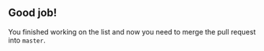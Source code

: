 ## Good job!

You finished working on the list and now you need to merge the pull request into `master`.

